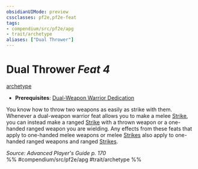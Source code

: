 ```yaml
---
obsidianUIMode: preview
cssclasses: pf2e,pf2e-feat
tags:
- compendium/src/pf2e/apg
- trait/archetype
aliases: ["Dual Thrower"]
---
```

# Dual Thrower  *Feat 4*  
[archetype](rules/traits/archetype.md "Archetype Feat Trait")  

- **Prerequisites**: [Dual-Weapon Warrior Dedication](compendium/feats/dual-weapon-warrior-dedication-apg.md)

You know how to throw two weapons as easily as strike with them. Whenever a dual-weapon warrior feat allows you to make a melee [Strike](rules/actions/strike.md), you can instead make a ranged [Strike](rules/actions/strike.md) with a thrown weapon or a one-handed ranged weapon you are wielding. Any effects from these feats that apply to one-handed melee weapons or melee [Strikes](rules/actions/strike.md) also apply to one-handed ranged weapons and ranged [Strikes](rules/actions/strike.md).

*Source: Advanced Player's Guide p. 170*  
%% #compendium/src/pf2e/apg #trait/archetype %%